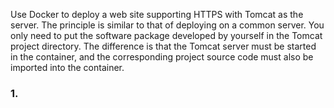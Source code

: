 Use Docker to deploy a web site supporting HTTPS with Tomcat as the server. The principle is similar to that of deploying on a common server. You only need to put the software package developed by yourself in the Tomcat project directory. The difference is that the Tomcat server must be started in the container, and the corresponding project source code must also be imported into the container.

### 1.
